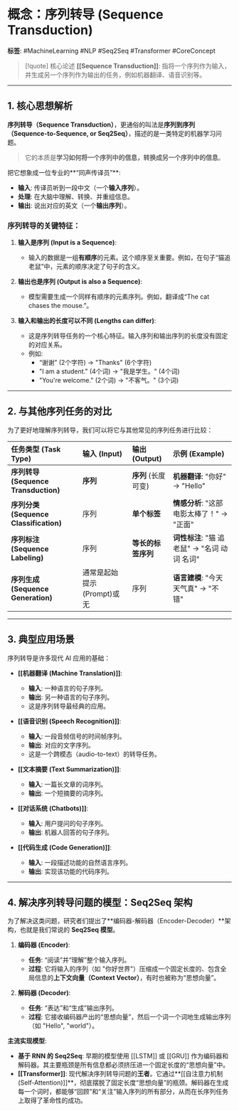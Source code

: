 # 概念：序列转导 (Sequence Transduction)

**标签**: #MachineLearning #NLP #Seq2Seq #Transformer #CoreConcept

> [!quote] 核心论述
> **[[Sequence Transduction]]**: 指将一个序列作为输入，并生成另一个序列作为输出的任务，例如机器翻译、语音识别等。

---

## 1. 核心思想解析

**序列转导（Sequence Transduction）**，更通俗的叫法是**序列到序列（Sequence-to-Sequence, or Seq2Seq）**，描述的是一类特定的机器学习问题。

> 它的本质是**学习如何将一个序列中的信息，转换成另一个序列中的信息**。

把它想象成一位专业的**“同声传译员”**:
- **输入**: 传译员听到一段中文（一个**输入序列**）。
- **处理**: 在大脑中理解、转换、并重组信息。
- **输出**: 说出对应的英文（一个**输出序列**）。

### 序列转导的关键特征：

1.  **输入是序列 (Input is a Sequence)**:
    - 输入的数据是一组**有顺序**的元素。这个顺序至关重要。例如，在句子“猫追老鼠”中，元素的顺序决定了句子的含义。

2.  **输出也是序列 (Output is also a Sequence)**:
    - 模型需要生成一个同样有顺序的元素序列。例如，翻译成“The cat chases the mouse.”。

3.  **输入和输出的长度可以不同 (Lengths can differ)**:
    - 这是序列转导任务的一个核心特征。输入序列和输出序列的长度没有固定的对应关系。
    - 例如:
        - “谢谢” (2个字符) → "Thanks" (6个字符)
        - "I am a student." (4个词) → "我是学生。" (4个词)
        - "You're welcome." (2个词) → "不客气。" (3个词)

---

## 2. 与其他序列任务的对比

为了更好地理解序列转导，我们可以将它与其他常见的序列任务进行比较：

| 任务类型 (Task Type) | 输入 (Input) | 输出 (Output) | 示例 (Example) |
| :--- | :--- | :--- | :--- |
| **序列转导 (Sequence Transduction)** | **序列** | **序列** (长度可变) | **机器翻译**: "你好" → "Hello" |
| **序列分类 (Sequence Classification)**| 序列 | **单个标签** | **情感分析**: "这部电影太棒了！" → "正面" |
| **序列标注 (Sequence Labeling)** | 序列 | **等长的标签序列** | **词性标注**: "猫 追 老鼠" → "名词 动词 名词" |
| **序列生成 (Sequence Generation)** | 通常是起始提示(Prompt)或无 | 序列 | **语言建模**: "今天天气真" → "不错" |

---

## 3. 典型应用场景

序列转导是许多现代 AI 应用的基础：

- **[[机器翻译 (Machine Translation)]]**:
    - **输入**: 一种语言的句子序列。
    - **输出**: 另一种语言的句子序列。
    - 这是序列转导最经典的应用。

- **[[语音识别 (Speech Recognition)]]**:
    - **输入**: 一段音频信号的时间帧序列。
    - **输出**: 对应的文字序列。
    - 这是一个跨模态（audio-to-text）的转导任务。

- **[[文本摘要 (Text Summarization)]]**:
    - **输入**: 一篇长文章的词序列。
    - **输出**: 一个短摘要的词序列。

- **[[对话系统 (Chatbots)]]**:
    - **输入**: 用户提问的句子序列。
    - **输出**: 机器人回答的句子序列。

- **[[代码生成 (Code Generation)]]**:
    - **输入**: 一段描述功能的自然语言序列。
    - **输出**: 实现该功能的代码序列。

---

## 4. 解决序列转导问题的模型：Seq2Seq 架构

为了解决这类问题，研究者们提出了**编码器-解码器（Encoder-Decoder）**架构，也就是我们常说的 **Seq2Seq 模型**。

1.  **编码器 (Encoder)**:
    - **任务**: “阅读”并“理解”整个输入序列。
    - **过程**: 它将输入的序列（如 "你好世界"）压缩成一个固定长度的、包含全局信息的**上下文向量（Context Vector）**，有时也被称为“思想向量”。

2.  **解码器 (Decoder)**:
    - **任务**: “表达”和“生成”输出序列。
    - **过程**: 它接收编码器产出的“思想向量”，然后一个词一个词地生成输出序列（如 "Hello", "world"）。

**主流实现模型**:
- **基于 RNN 的 Seq2Seq**: 早期的模型使用 [[LSTM]] 或 [[GRU]] 作为编码器和解码器。其主要瓶颈是所有信息都必须挤压进一个固定长度的“思想向量”中。
- **[[Transformer]]**: 现代解决序列转导问题的**王者**。它通过**[[自注意力机制 (Self-Attention)]]**，彻底摆脱了固定长度“思想向量”的瓶颈。解码器在生成每一个词时，都能够“回顾”和“关注”输入序列的所有部分，从而在长序列任务上取得了革命性的成功。